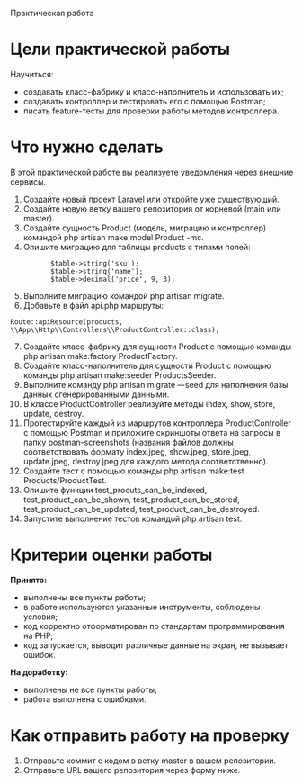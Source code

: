 Практическая работа

# Цели практической работы
Научиться:
*   создавать класс-фабрику и класс-наполнитель и использовать их;
*   создавать контроллер и тестировать его с помощью Postman; 
*   писать feature-тесты для проверки работы методов контроллера.

# Что нужно сделать
В этой практической работе вы реализуете уведомления через внешние сервисы.
1.  Создайте новый проект Laravel или откройте уже существующий.
2.  Создайте новую ветку вашего репозитория от корневой (main или master).
3.  Создайте сущность Product (модель, миграцию и контроллер) командой php artisan make:model Product -mc.
4.  Опишите миграцию для таблицы products c типами полей:

```
          $table->string('sku');
          $table->string('name');
          $table->decimal('price', 9, 3);
```


5.  Выполните миграцию командой php artisan migrate.
6.  Добавьте в файл api.php маршруты: 
```
Route::apiResource(products, \\App\\Http\\Controllers\\ProductController::class);
```
7.  Создайте класс-фабрику для сущности Product c помощью команды php artisan make:factory ProductFactory.
8.  Создайте класс-наполнитель для сущности Product c помощью команды php artisan make:seeder ProductsSeeder.
9.  Выполните команду php artisan migrate –-seed для наполнения базы данных сгенерированными данными.
10.  В классе ProductController реализуйте методы index, show, store, update, destroy.
11.  Протестируйте каждый из маршрутов контроллера ProductController с помощью Postman и приложите скриншоты ответа на запросы в папку postman-screenshots (названия файлов должны соответствовать формату index.jpeg, show.jpeg, store.jpeg, update.jpeg, destroy.jpeg для каждого метода соответственно).
12.  Создайте тест c помощью команды php artisan make:test Products/ProductTest.
13.  Опишите функции test\_procuts\_can\_be\_indexed, test\_product\_can\_be\_shown, test\_product\_can\_be\_stored, test\_product\_can\_be\_updated, test\_product\_can\_be\_destroyed.
14.  Запустите выполнение тестов командой php artisan test.

# Критерии оценки работы

**Принято:** 

*   выполнены все пункты работы;
*   в работе используются указанные инструменты, соблюдены условия;
*   код корректно отформатирован по стандартам программирования на PHP;
*   код запускается, выводит различные данные на экран, не вызывает ошибок.

**На доработку:**

*   выполнены не все пункты работы;
*   работа выполнена с ошибками.

# Как отправить работу на проверку

1.  Отправьте коммит с кодом в ветку master в вашем репозитории. 
2.  Отправьте URL вашего репозитория через форму ниже.
